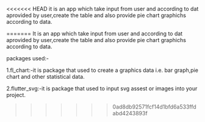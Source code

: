 <<<<<<< HEAD
it is an app which take input from user and according to dat aprovided by user,create the table and also provide pie chart graphichs according to data.

=======
It is an app which take input from user and according to dat aprovided by user,create the table and also provide pie chart graphichs according to data.

packages used:-

1.fl_chart:-it is package that used to create a graphics data i.e. bar graph,pie chart and other statistical data.

2.flutter_svg:-it is package that used to input svg assest or images into your project.
>>>>>>> 0ad8db92571fcf14d1bfd6a533ffdabd4243893f
